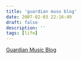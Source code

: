 ```yaml
---
title: 'guardian muso blog'
date: 2007-02-03 22:16:49
draft: false
description: ''
tags: [life]
---
```


[Guardian Music Blog](http://blogs.guardian.co.uk/music/)